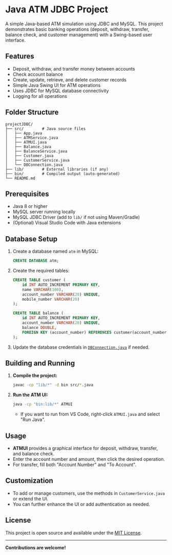 # Java ATM JDBC Project

A simple Java-based ATM simulation using JDBC and MySQL. This project demonstrates basic banking operations (deposit, withdraw, transfer, balance check, and customer management) with a Swing-based user interface.

## Features

-   Deposit, withdraw, and transfer money between accounts
-   Check account balance
-   Create, update, retrieve, and delete customer records
-   Simple Java Swing UI for ATM operations
-   Uses JDBC for MySQL database connectivity
-   Logging for all operations

## Folder Structure

```
projectJDBC/
├── src/        # Java source files
│   ├── App.java
│   ├── ATMService.java
│   ├── ATMUI.java
│   ├── Balance.java
│   ├── BalanceService.java
│   ├── Customer.java
│   ├── CustomerService.java
│   └── DBConnection.java
├── lib/        # External libraries (if any)
├── bin/        # Compiled output (auto-generated)
└── README.md
```

## Prerequisites

-   Java 8 or higher
-   MySQL server running locally
-   MySQL JDBC Driver (add to `lib/` if not using Maven/Gradle)
-   (Optional) Visual Studio Code with Java extensions

## Database Setup

1. Create a database named `atm` in MySQL:

    ```sql
    CREATE DATABASE atm;
    ```

2. Create the required tables:

    ```sql
    CREATE TABLE customer (
        id INT AUTO_INCREMENT PRIMARY KEY,
        name VARCHAR(100),
        account_number VARCHAR(20) UNIQUE,
        mobile_number VARCHAR(20)
    );

    CREATE TABLE balance (
        id INT AUTO_INCREMENT PRIMARY KEY,
        account_number VARCHAR(20) UNIQUE,
        balance DOUBLE,
        FOREIGN KEY (account_number) REFERENCES customer(account_number)
    );
    ```

3. Update the database credentials in [`DBConnection.java`](src/DBConnection.java) if needed.

## Building and Running

1. **Compile the project:**

    ```sh
    javac -cp "lib/*" -d bin src/*.java
    ```

2. **Run the ATM UI:**

    ```sh
    java -cp "bin:lib/*" ATMUI
    ```

    - If you want to run from VS Code, right-click `ATMUI.java` and select "Run Java".

## Usage

-   **ATMUI** provides a graphical interface for deposit, withdraw, transfer, and balance check.
-   Enter the account number and amount, then click the desired operation.
-   For transfer, fill both "Account Number" and "To Account".

## Customization

-   To add or manage customers, use the methods in `CustomerService.java` or extend the UI.
-   You can further enhance the UI or add authentication as needed.

## License

This project is open source and available under the [MIT License](LICENSE).

---

**Contributions are welcome!**
